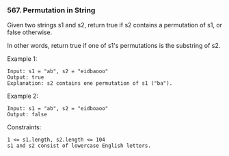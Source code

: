 ### 567. Permutation in String

Given two strings s1 and s2, return true if s2 contains a permutation of s1, or false otherwise.

In other words, return true if one of s1's permutations is the substring of s2.

Example 1:

    Input: s1 = "ab", s2 = "eidbaooo"
    Output: true
    Explanation: s2 contains one permutation of s1 ("ba").

Example 2:

    Input: s1 = "ab", s2 = "eidboaoo"
    Output: false

Constraints:

    1 <= s1.length, s2.length <= 104
    s1 and s2 consist of lowercase English letters.
